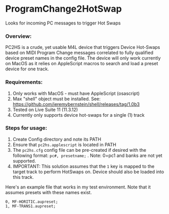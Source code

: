 # ProgramChange2HotSwap
Looks for incoming PC messages to trigger Hot Swaps

### Overview:
PC2HS is a crude, yet usable M4L device that triggers Device Hot-Swaps based on MIDI Program Change messages correlated to fully qualified device preset names in the config file. The device will only work currently on MacOS as it relies on AppleScript macros to search and load a preset device for one track.

### Requirements: 
1.  Only works with MacOS  - must have AppleScript (osascript)
2. Max "shell" object must be installed. See: https://github.com/jeremybernstein/shell/releases/tag/1.0b3
3. Tested on Live Suite 11 (11.3.12)
4. Currently only supports device hot-swaps for a single (1) track

### Steps for usage:
1. Create Config directory and note its PATH
2. Ensure that `pc2hs.applescript` is located in PATH
3. The `pc2hs.cfg` config file can be pre-created if desired with the following format: `pc#, presetname;` .  Note: 0=pc1 and banks are not yet supported.
4. IMPORTANT: This solution assumes that the `1` key is mapped to the target track to perform HotSwaps on. Device should also be loaded into this track.

Here's an example file that works in my test environment. Note that it assumes presets with these names exist.
```
0, MF-HORITIC.aupreset;
1, MF-TRANS1.aupreset;

```
